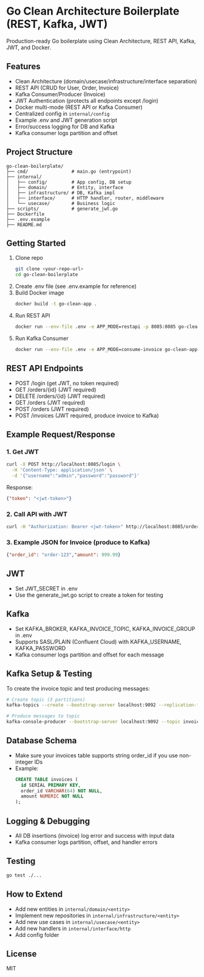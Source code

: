 # Go Clean Architecture Boilerplate (REST, Kafka, JWT)

Production-ready Go boilerplate using Clean Architecture, REST API, Kafka, JWT, and Docker.

## Features
- Clean Architecture (domain/usecase/infrastructure/interface separation)
- REST API (CRUD for User, Order, Invoice)
- Kafka Consumer/Producer (Invoice)
- JWT Authentication (protects all endpoints except /login)
- Docker multi-mode (REST API or Kafka Consumer)
- Centralized config in `internal/config`
- Example .env and JWT generation script
- Error/success logging for DB and Kafka
- Kafka consumer logs partition and offset

## Project Structure
```
go-clean-boilerplate/
├── cmd/                # main.go (entrypoint)
├── internal/
│   ├── config/         # App config, DB setup
│   ├── domain/         # Entity, interface
│   ├── infrastructure/ # DB, Kafka impl
│   ├── interface/      # HTTP handler, router, middleware
│   └── usecase/        # Business logic
├── scripts/            # generate_jwt.go
├── Dockerfile
├── .env.example
├── README.md
```

## Getting Started
1. Clone repo
   ```sh
   git clone <your-repo-url>
   cd go-clean-boilerplate
   ```
2. Create .env file (see .env.example for reference)
3. Build Docker image
   ```sh
   docker build -t go-clean-app .
   ```
4. Run REST API
   ```sh
   docker run --env-file .env -e APP_MODE=restapi -p 8085:8085 go-clean-app
   ```
5. Run Kafka Consumer
   ```sh
   docker run --env-file .env -e APP_MODE=consume-invoice go-clean-app
   ```

## REST API Endpoints
- POST   /login                (get JWT, no token required)
- GET    /orders/{id}          (JWT required)
- DELETE /orders/{id}          (JWT required)
- GET    /orders               (JWT required)
- POST   /orders               (JWT required)
- POST   /invoices             (JWT required, produce invoice to Kafka)

## Example Request/Response
### 1. Get JWT
```sh
curl -X POST http://localhost:8085/login \
  -H 'Content-Type: application/json' \
  -d '{"username":"admin","password":"password"}'
```
Response:
```json
{"token": "<jwt-token>"}
```

### 2. Call API with JWT
```sh
curl -H "Authorization: Bearer <jwt-token>" http://localhost:8085/orders
```

### 3. Example JSON for Invoice (produce to Kafka)
```json
{"order_id": "order-123","amount": 999.99}
```

## JWT
- Set JWT_SECRET in .env
- Use the generate_jwt.go script to create a token for testing

## Kafka
- Set KAFKA_BROKER, KAFKA_INVOICE_TOPIC, KAFKA_INVOICE_GROUP in .env
- Supports SASL/PLAIN (Confluent Cloud) with KAFKA_USERNAME, KAFKA_PASSWORD
- Kafka consumer logs partition and offset for each message

## Kafka Setup & Testing
To create the invoice topic and test producing messages:

```sh
# Create topic (3 partitions)
kafka-topics --create --bootstrap-server localhost:9092 --replication-factor 1 --partitions 3 --topic invoice-topic

# Produce messages to topic
kafka-console-producer --bootstrap-server localhost:9092 --topic invoice-topic
```

## Database Schema
- Make sure your invoices table supports string order_id if you use non-integer IDs
- Example:
  ```sql
  CREATE TABLE invoices (
    id SERIAL PRIMARY KEY,
    order_id VARCHAR(64) NOT NULL,
    amount NUMERIC NOT NULL
  );
  ```

## Logging & Debugging
- All DB insertions (invoice) log error and success with input data
- Kafka consumer logs partition, offset, and handler errors

## Testing
```sh
go test ./...
```

## How to Extend
- Add new entities in `internal/domain/<entity>`
- Implement new repositories in `internal/infrastructure/<entity>`
- Add new use cases in `internal/usecase/<entity>`
- Add new handlers in `internal/interface/http`
- Add config folder

## License
MIT
